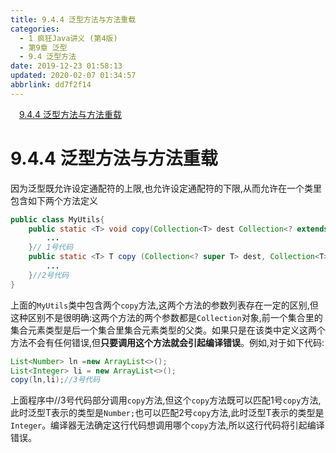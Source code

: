 ```yaml
---
title: 9.4.4 泛型方法与方法重载
categories: 
  - 1 疯狂Java讲义 (第4版)
  - 第9章 泛型
  - 9.4 泛型方法
date: 2019-12-23 01:58:13
updated: 2020-02-07 01:34:57
abbrlink: dd7f2f14
---
```

<div id='my_toc'><a href="/JavaReadingNotes/dd7f2f14/#9-4-4-泛型方法与方法重载" class="header_1">9.4.4 泛型方法与方法重载</a>&nbsp;<br></div>
<style>.header_1{margin-left: 1em;}.header_2{margin-left: 2em;}.header_3{margin-left: 3em;}.header_4{margin-left: 4em;}.header_5{margin-left: 5em;}.header_6{margin-left: 6em;}</style>
<!--more-->
<script>if (navigator.platform.search('arm')==-1){document.getElementById('my_toc').style.display = 'none';}var e,p = document.getElementsByTagName('p');while (p.length>0) {e = p[0];e.parentElement.removeChild(e);}</script>

<!--end-->
# 9.4.4 泛型方法与方法重载
因为泛型既允许设定通配符的上限,也允许设定通配符的下限,从而允许在一个类里包含如下两个方法定义
```java
public class MyUtils{
    public static <T> void copy(Collection<T> dest Collection<? extends T> src){
        ...
    }// 1号代码
    public static <T> T copy (Collection<? super T> dest, Collection<T> src){
        ...
    }//2号代码
}
```
上面的`MyUtils`类中包含两个`copy`方法,这两个方法的参数列表存在一定的区别,但这种区别不是很明确:这两个方法的两个参数都是`Collection`对象,前一个集合里的集合元素类型是后一个集合里集合元素类型的父类。如果只是在该类中定义这两个方法不会有任何错误,但**只要调用这个方法就会引起编译错误**。例如,对于如下代码:
```java
List<Number> ln =new ArrayList<>();
List<Integer> li = new ArrayList<>();
copy(ln,li);//3号代码
```
上面程序中//3号代码部分调用`copy`方法,但这个`copy`方法既可以匹配1号`copy`方法,此时泛型T表示的类型是`Number;`也可以匹配2号`copy`方法,此时泛型T表示的类型是`Integer`。编译器无法确定这行代码想调用哪个`copy`方法,所以这行代码将引起编译错误。
